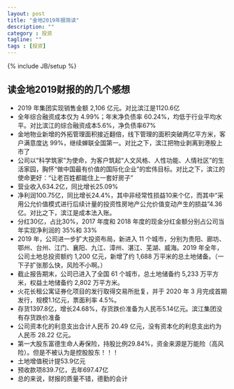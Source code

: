 ```yaml
---
layout: post
title: "金地2019年报简读"
description: ""
category : 投资
tagline: ""
tags : [投资]
---
```

{% include JB/setup %}


## 读金地2019财报的的几个感想

* 2019 年集团实现销售金额 2,106 亿元。对比滨江是1120.6亿
* 全年综合融资成本仅为 4.99%；年末净负债率 60.24%，均低于行业平均水平。对比滨江的综合融资成本5.6%，净负债率67%
* 金地物业新增的外拓管理面积接近翻倍，线下管理的面积突破两亿平方米，客户满意度达 99%，继续蝉联全国第一。对比之下，滨江把物业剥离到港股上市了
* 公司以“科学筑家”为使命，为客户筑起“人文风格、人性功能、人情社区”的生活家园，胸怀“做中国最有价值的国际化企业”的宏伟目标。对比之下，滨江的使命更好：“让老百姓都能住上一套好房子”
* 营业收入634.2亿，同比增长25.09%
* 净利润100.75亿，同比增长24.4%，其中非经常性损益10来个亿，而其中“采用公允价值模式进行后续计量的投资性房地产公允价值变动产生的损益”4.36亿。对比之下，滨江是成本法入账。
* 分红30亿，占比30%，2017 年度和 2018 年度的现金分红金额分别占公司当年实现净利润的 35%和 33%
* 2019 年，公司进一步扩大投资布局，新进入 11 个城市，分别为贵阳、廊坊、鄂州、台州、江门、襄阳、九江、漳州、湛江、芜湖、威海。2019 年全年，公司土地总投资额约 1,200 亿元，新增了约 1,688 万平米的总土地储备。（一下子扩张那么快，风险不小啊。）
* 截止报告期末，公司已进入了全国 61 个城市，总土地储备约 5,233 万平方米，权益土地储备约 2,802 万平方米。
* 火花长租公寓证券化项目的发行取得交易所批复，并于 2020 年 3 月完成首期发行，规模1.1亿元，票面利率 4.5%。
* 存货1397.8亿，增长24.68%，存货跌价准备为人民币5.14亿元。滨江集团没有存货跌价准备
* 公司资本化的利息支出合计人民币 20.49 亿元，没有资本化的利息支出约为人民币 28.22 亿元。
* 第一大股东富德生命人寿保险，持股比例29.84%，资金来源是万能险（高风险）。但是不被认为是控股股东！！！
* 土地增值税计提53.9亿元
* 预收款项839.7亿，去年697.47亿
* 总的来说，财报的质量不错，德勤的会计